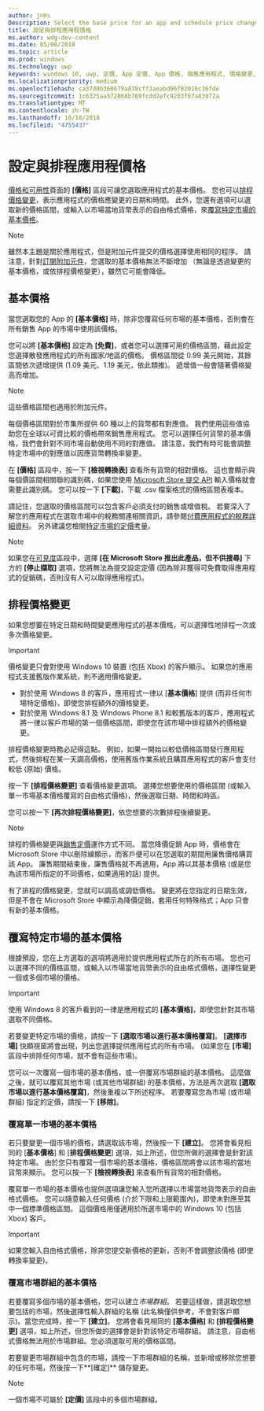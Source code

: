 ```yaml
---
author: jnHs
Description: Select the base price for an app and schedule price changes. You can also customize these options for specific markets.
title: 設定與排程應用程價格
ms.author: wdg-dev-content
ms.date: 05/08/2018
ms.topic: article
ms.prod: windows
ms.technology: uwp
keywords: windows 10, uwp, 定價, App 定價, App 價格, 銷售應用程式, 價格變更, 自訂價格, 價格, 定價, 成本, 覆寫基本價格, 自由格式價格, 自由格式
ms.localizationpriority: medium
ms.openlocfilehash: ca37d0b360679a878cff3aeabd96f82016c36fde
ms.sourcegitcommit: 1c6325aa572868b789fcdd2efc9203f67a83872a
ms.translationtype: MT
ms.contentlocale: zh-TW
ms.lasthandoff: 10/18/2018
ms.locfileid: "4755437"
---
```

# <a name="set-and-schedule-app-pricing"></a>設定與排程應用程價格

[價格和可用性](set-app-pricing-and-availability.md)頁面的 **\[價格\]** 區段可讓您選取應用程式的基本價格。 您也可以[排程價格變更](#schedule-price-changes)，表示應用程式的價格應變更的日期和時間。 此外，您還有選項可以選取新的價格區間，或輸入以市場當地貨幣表示的自由格式價格，來[覆寫特定市場的基本價格](#override-base-price-for-specific-markets)。

> [!NOTE]
> 雖然本主題是關於應用程式，但是附加元件提交的價格選擇使用相同的程序。 請注意，針對[訂閱附加元件](../monetize/enable-subscription-add-ons-for-your-app.md)，您選取的基本價格無法不斷增加 （無論是透過變更的基本價格，或依排程價格變更），雖然它可能會降低。

## <a name="base-price"></a>基本價格

當您選取您的 App 的 **\[基本價格\]** 時，除非您覆寫任何市場的基本價格，否則會在所有銷售 App 的市場中使用該價格。

您可以將 **\[基本價格\]** 設定為 **\[免費\]**，或者您可以選擇可用的價格區間，藉此設定您選擇散發應用程式的所有國家/地區的價格。 價格區間從 0.99 美元開始，其餘區間依次遞增提供 (1.09 美元、1.19 美元，依此類推)。 遞增值一般會隨著價格變高而增加。 

> [!NOTE]
> 這些價格區間也適用於附加元件。 

每個價格區間對於市集所提供 60 種以上的貨幣都有對應值。 我們使用這些值協助您在全球以可資比較的價格帶來銷售應用程式。 您可以選擇任何貨幣的基本價格，我們會針對不同市場自動使用不同的對應值。 請注意，我們有時可能會調整特定市場中的對應值以因應貨幣轉換率變更。

在 **\[價格\]** 區段中，按一下 **\[檢視轉換表\]** 查看所有貨幣的相對價格。 這也會顯示與每個價區間相關聯的識別碼，如果您使用 [Microsoft Store 提交 API](../monetize/manage-app-submissions.md#price-tiers) 輸入價格就會需要此識別碼。 您可以按一下 **\[下載\]**，下載 .csv 檔案格式的價格區間表複本。

請記住，您選取的價格區間可以包含客戶必須支付的銷售或增值稅。 若要深入了解您的應用程式在選取市場中的稅務關連相關資訊，請參閱[付費應用程式的稅務詳細資料](tax-details-for-paid-apps.md)。 另外建議您檢閱[特定市場的定價考量](define-pricing-and-market-selection.md#price-considerations-for-specific-markets)。

> [!NOTE]
> 如果您在[可見度](choose-visibility-options.md#discoverability)區段中，選擇 **\[在 Microsoft Store 推出此產品，但不供搜尋\]** 下方的 **\[停止擷取\]** 選項，您將無法為提交設定定價 (因為除非獲得可免費取得應用程式的促銷碼，否則沒有人可以取得應用程式)。

## <a name="schedule-price-changes"></a>排程價格變更

如果您想要在特定日期和時間變更應用程式的基本價格，可以選擇性地排程一次或多次價格變更。 

> [!IMPORTANT]
> 價格變更只會對使用 Windows 10 裝置 (包括 Xbox) 的客戶顯示。 如果您的應用程式支援舊版作業系統，則不適用價格變更。 
>
> - 對於使用 Windows 8 的客戶，應用程式一律以 [**基本價格**] 提供 (而非任何市場特定價格)，即使您排程額外的價格變更。 
> - 對於使用 Windows 8.1 及 Windows Phone 8.1 和較舊版本的客戶，應用程式將一律以客戶市場的第一個價格區間，即使您在該市場中排程額外的價格變更。
> 
> 排程價格變更時務必記得這點。 例如，如果一開始以較低價格區間發行應用程式，然後排程在某一天調高價格，使用舊版作業系統且購買應用程式的客戶會支付較低 (原始) 價格。

按一下 **\[排程價格變更\]** 查看價格變更選項。 選擇您想要使用的價格區間 (或輸入單一市場基本價格覆寫的自由格式價格)，然後選取日期、時間和時區。

您可以按一下 **\[再次排程價格變更\]**，依您想要的次數排程後續變更。

> [!NOTE]
> 排程的價格變更與[銷售定價](put-apps-and-add-ons-on-sale.md)運作方式不同。 當您降價促銷 App 時，價格會在 Microsoft Store 中以刪除線顯示，而客戶便可以在您選取的期間用廉售價格購買該 App。 廉售期間結束後，廉售價格就不再適用，App 將以其基本價格 (或是您為該市場所指定的不同價格，如果適用的話) 提供。
>
> 有了排程的價格變更，您就可以調高或調低價格。 變更將在您指定的日期生效，但是不會在 Microsoft Store 中顯示為降價促銷，套用任何特殊格式；App 只會有新的基本價格。 


## <a name="override-base-price-for-specific-markets"></a>覆寫特定市場的基本價格

根據預設，您在上方選取的選項將適用於提供應用程式所在的所有市場。 您也可以選擇不同的價格區間，或輸入以市場當地貨幣表示的自由格式價格，選擇性變更一個或多個市場的價格。

> [!IMPORTANT]
> 使用 Windows 8 的客戶看到的一律是應用程式的 **\[基本價格\]**，即使您針對其市場選取不同價格。

若要變更特定市場的價格，請按一下 **\[選取市場以進行基本價格覆寫\]**。 **\[選擇市場\]** 快顯視窗將會出現，列出您選擇提供應用程式的所有市場。 (如果您在 **\[市場\]** 區段中排除任何市場，就不會有這些市場)。 

您可以一次覆寫一個市場的基本價格，或一併覆寫市場群組的基本價格。 這麼做之後，就可以覆寫其他市場 (或其他市場群組) 的基本價格，方法是再次選取 **\[選取市場以進行基本價格覆寫\]**，然後重複以下所述程序。 若要覆寫您為市場 (或市場群組) 指定的定價，請按一下 **\[移除\]**。


### <a name="override-the-base-price-for-a-single-market"></a>覆寫單一市場的基本價格

若只要變更一個市場的價格，請選取該市場，然後按一下 **\[建立\]**。 您將會看見相同的 [**基本價格**] 和 [**排程價格變更**] 選項，如上所述，但您所做的選擇會是針對該特定市場。 由於您只有覆寫一個市場的基本價格，價格區間將會以該市場的當地貨幣來顯示。 您可以按一下 **\[檢視轉換表\]** 來查看所有貨幣的相對價格。 

覆寫單一市場的基本價格也提供選項讓您輸入您所選擇以市場當地貨幣表示的自由格式價格。 您可以隨意輸入任何價格 (介於下限和上限範圍內)，即使未對應至其中一個標準價格區間。 這個價格用僅適用於所選市場中的 Windows 10 (包括 Xbox) 客戶。 

> [!IMPORTANT]
> 如果您輸入自由格式價格，除非您提交新價格的更新，否則不會調整該價格 (即使轉換率變更)。 

### <a name="override-the-base-price-for-a-market-group"></a>覆寫市場群組的基本價格

若要覆寫多個市場的基本價格，您可以建立*市場群組*。 若要這樣做，請選取您想要包括的市場，然後選擇性輸入群組的名稱 (此名稱僅供參考，不會對客戶顯示)。當您完成時，按一下 **\[建立\]**。 您將會看見相同的 **\[基本價格\]** 和 **\[排程價格變更\]** 選項，如上所述，但您所做的選擇會是針對該特定市場群組。 請注意，自由格式價格無法用於市場群組。您必須選取可用的價格區間。

若要變更市場群組中包含的市場，請按一下市場群組的名稱，並新增或移除您想要的任何市場，然後按一下**\[確定\]** 儲存變更。 

> [!NOTE]
> 一個市場不可屬於 **\[定價\]** 區段中的多個市場群組。






